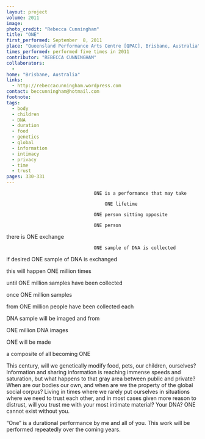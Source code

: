 ```yaml
---
layout: project
volume: 2011
image: 
photo_credit: "Rebecca Cunningham"
title: "ONE"
first_performed: September  8, 2011
place: "Queensland Performance Arts Centre [QPAC], Brisbane, Australia"
times_performed: performed five times in 2011
contributor: "REBECCA CUNNINGHAM"
collaborators: 
  - 
home: "Brisbane, Australia"
links: 
  - http://rebeccacunningham.wordpress.com
contact: beccunningham@hotmail.com
footnote: 
tags: 
  - body
  - children
  - DNA
  - duration
  - food
  - genetics
  - global
  - information
  - intimacy
  - privacy
  - time
  - trust
pages: 330-331
---
```


                      	     		ONE is a performance that may take 

                            			ONE lifetime 

                          			ONE person sitting opposite 

                          			ONE person 

there is ONE exchange 

                          			ONE sample of DNA is collected

if desired ONE sample of DNA is exchanged 

this will happen ONE million times 

until ONE million samples have been collected 

once ONE million samples 

from ONE million people have been collected each 

DNA sample will be imaged and from 

ONE million DNA images 

ONE will be made

a composite of all becoming ONE 

This century, will we genetically modify food, pets, our children, ourselves? Information and sharing information is reaching immense speeds and saturation, but what happens to that gray area between public and private? When are our bodies our own, and when are we the property of the global social corpus? Living in times where we rarely put ourselves in situations where we need to trust each other, and in most cases given more reason to distrust, will you trust me with your most intimate material? Your DNA? ONE cannot exist without you.

“One” is a durational performance by me and all of you. This work will be performed repeatedly over the coming years.
